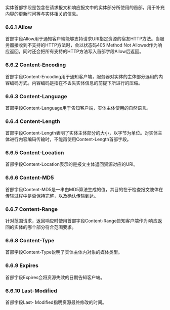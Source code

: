 实体首部字段是包含在请求报文和响应报文中的实体部分所使用的首部，用于补充内容的更新时间等与实体相关的信息。

### 6.6.1 Allow
首部字段Allow用于通知客户端能够支持请求URI指定资源的宿友HTTP方法。当服务器接收到不支持的HTTP方法时，会以状态码405 Method Not Allowed作为响应返回，同时还会把所有支持的HTTP方法写入首部字段Allow后返回。

### 6.6.2 Content-Encoding
首部字段Content-Encoding用于通知客户端，服务器对实体的主体部分选用的内容编码方式。内容编码是指在不丢失实体信息的前提下所进行的压缩。

### 6.6.3 Content-Language
首部字段Content-Language用于告知客户端，实体主体使用的自然语言。

### 6.6.4 Content-Length
首部字段Content-Length表明了实体主体部分的大小，以字节为单位。对实体主体进行内容编码传输时，不能再使用Content-Length首部字段。

### 6.6.5 Content-Location
首部字段Content-Location表示的是报文主体返回资源对应的URI。

### 6.6.6 Content-MD5
首部字段Content-MD5是一串由MD5算法生成的值，其目的在于检查报文肢体在传输过程中是否保持完整，以及确认传输到达。

### 6.6.7 Content-Range
针对范围请求，返回响应时使用首部字段Content-Range告知客户端作为i响应返回的实体的哪个部分符合范围要求。

### 6.6.8 Content-Type
首部字段Content-Type说明了实体主体内对象的媒体类型。

### 6.6.9 Expires
首部字段Expires会将资源失效的日期告知客户端。

### 6.6.10 Last-Modified
首部字段Last- Modified指明资源最终修改的时间。
